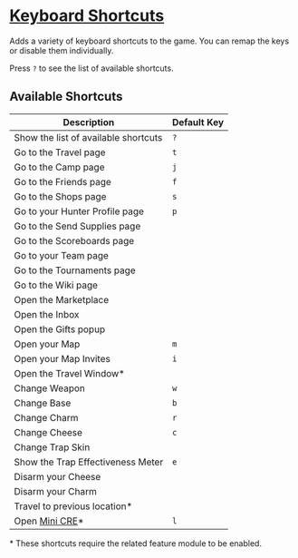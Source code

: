 # [Keyboard Shortcuts](https://www.mousehuntgame.com/preferences.php?tab=mousehunt-improved-settings#mousehunt-improved-settings-feature-keyboard-shortcuts)

Adds a variety of keyboard shortcuts to the game. You can remap the keys or disable them individually.

Press `?` to see the list of available shortcuts.

## Available Shortcuts

| Description | Default Key |
| --- | --- |
|Show the list of available shortcuts|`?`|
|Go to the Travel page|`t`|
|Go to the Camp page|`j`|
|Go to the Friends page|`f`|
|Go to the Shops page|`s`|
|Go to your Hunter Profile page|`p`|
|Go to the Send Supplies page||
|Go to the Scoreboards page||
|Go to your Team page||
|Go to the Tournaments page||
|Go to the Wiki page||
|Open the Marketplace||
|Open the Inbox||
|Open the Gifts popup||
|Open your Map|`m`|
|Open your Map Invites|`i`|
|Open the Travel Window*||
|Change Weapon|`w`|
|Change Base|`b`|
|Change Charm|`r`|
|Change Cheese|`c`|
|Change Trap Skin||
|Show the Trap Effectiveness Meter|`e`|
|Disarm your Cheese||
|Disarm your Charm||
|Travel to previous location*||
|Open [Mini CRE](https://greasyfork.org/en/scripts/447193-mh-minluck-cre-tool-v2-0-new)*|`l`|

\* These shortcuts require the related feature module to be enabled.
